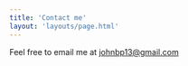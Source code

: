 ```yaml
---
title: 'Contact me'
layout: 'layouts/page.html'
---
```


Feel free to email me at [johnbp13@gmail.com](mailto:johnbp13@gmail.com)
